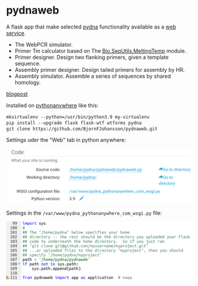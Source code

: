 # pydnaweb

A flask app that make selected [pydna](https://github.com/BjornFJohansson/pydna) functionality available as a [web service](http://pydna.pythonanywhere.com/#).

- The WebPCR simulator.
- Primer Tm calculator based on The [Bio.SeqUtils.MeltingTemp](https://biopython.org/docs/1.81/api/Bio.SeqUtils.MeltingTemp.html) module.
- Primer designer. Design two flanking primers, given a template sequence.
- Assembly primer designer. Design tailed primers for assembly by HR.
- Assembly simulator. Assemble a series of sequences by shared homology.

[blogpost](https://ochsavidare.blogspot.com/2013/12/webpcr-pcr-product-simulation.html)

Installed on [pythonanywhere](https://www.pythonanywhere.com) like this:

	mkvirtualenv --python=/usr/bin/python3.9 my-virtualenv
	pip install --upgrade flask flask-wtf wtforms pydna
	git clone https://github.com/BjornFJohansson/pydnaweb.git

Settings uder the "Web" tab in python anywhere:

![settings](static/settings.png)

Settings in the `/var/www/pydna_pythonanywhere_com_wsgi.py` file:

![wsgi](static/bjornfjohansson_pythonanywhere_com_wsgi_py.png)
